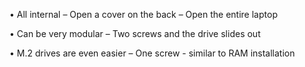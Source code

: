 • All internal
– Open a cover on the back
– Open the entire laptop

• Can be very modular
– Two screws and the drive slides out

• M.2 drives are even easier
– One screw - similar to RAM installation 